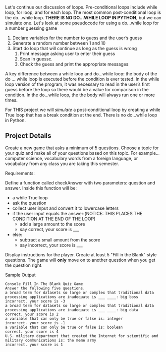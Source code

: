 Let's continue our discussion of loops. Pre-conditional loops include while loop, for loop, and for each loop. The most common post-conditional loop is the do...while loop. **THERE IS NO DO...WHILE LOOP IN PYTHON**, but we can simulate one. Let's look at some pseudocode for using a do...while loop for a number guessing game

1. Declare variables for the number to guess and the user’s guess
1. Generate a random number between 1 and 10
1. Start do loop that will continue as long as the guess is wrong
   1. Print message asking user to enter their guess
   1. Scan in guessc.
   1. Check the guess and print the appropriate messages

A key difference between a while loop and do...while loop: the body of the do ... while loop is executed before the condition is ever tested. In the while loop version of the program, it was necessary to read in the user’s first guess before the loop so there would be a value for comparison in the condition. In the do...while loop, the the body will always run one or more times.

For THIS project we will *simulate* a post-conditional loop by creating a while True loop that has a break condition at the end. There is no do...while loop in Python.

## Project Details

Create a new game that asks a minimum of 5 questions. Choose a topic for your quiz and make all of your questions based on this topic. For example... computer science, vocabulary words from a foreign language, or vocabulary from any class you are taking this semester.

Requirements:

Define a function called checkAnswer with two parameters: question and answer. Inside this function will be:
- a while True loop
- ask the question
- collect user input and convert it to lowercase letters
- if the user input equals the answer:(NOTICE: THIS PLACES THE CONDITION AT THE END OF THE LOOP)
  - add a large amount to the score
  - say correct, your score is ___ 
- else:
  - subtract a small amount from the score
  - say incorrect, your score is ___ 

Display instructions for the player.
Create at least 5 "Fill in the Blank" style questions.
The game will **only** move on to another question when you get the question right.


Sample Output
```
Console Fill In The Blank Quiz Game
Answer the following five questions.
a broad term for datasets so large or complex that traditional data processing applications are inadequate is ___ ____: big boss
incorrect. your score is -3
a broad term for datasets so large or complex that traditional data processing applications are inadequate is ___ ____: big data
correct. your score is 2
a variable that can only be true or false is: integer
incorrect. your score is -1
a variable that can only be true or false is: boolean
correct. your score is 4
U.S. military department that created the Internet for scientific and military communications is: the meme army
incorrect. your score is 1
```
